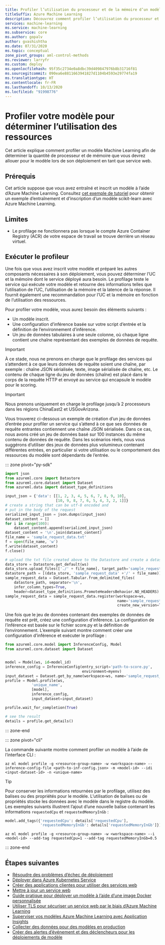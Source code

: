 ```yaml
---
title: Profiler l’utilisation du processeur et de la mémoire d’un modèle
titleSuffix: Azure Machine Learning
description: Découvrez comment profiler l’utilisation du processeur et de la mémoire de votre modèle
services: machine-learning
ms.service: machine-learning
ms.subservice: core
ms.author: gopalv
author: gvashishtha
ms.date: 07/31/2020
ms.topic: conceptual
zone_pivot_groups: aml-control-methods
ms.reviewer: larryfr
ms.custom: deploy
ms.openlocfilehash: 95f35c2734e0a8dbc39d409847976b8b31716f81
ms.sourcegitcommit: 090ea6e8811663941827d1104b4593e29774fa19
ms.translationtype: HT
ms.contentlocale: fr-FR
ms.lasthandoff: 10/13/2020
ms.locfileid: "91998776"
---
```

# <a name="profile-your-model-to-determine-resource-utilization"></a>Profiler votre modèle pour déterminer l’utilisation des ressources

Cet article explique comment profiler un modèle Machine Learning afin de déterminer la quantité de processeur et de mémoire que vous devrez allouer pour le modèle lors de son déploiement en tant que service web.

## <a name="prerequisites"></a>Prérequis

Cet article suppose que vous avez entraîné et inscrit un modèle à l’aide d’Azure Machine Learning. Consultez [cet exemple de tutoriel](how-to-train-scikit-learn.md) pour obtenir un exemple d’entraînement et d’inscription d’un modèle scikit-learn avec Azure Machine Learning.

## <a name="limitations"></a>Limites

* Le profilage ne fonctionnera pas lorsque le compte Azure Container Registry (ACR) de votre espace de travail se trouve derrière un réseau virtuel.

## <a name="run-the-profiler"></a>Exécuter le profileur

Une fois que vous avez inscrit votre modèle et préparé les autres composants nécessaires à son déploiement, vous pouvez déterminer l’UC et la mémoire dont le service déployé aura besoin. Le profilage teste le service qui exécute votre modèle et retourne des informations telles que l’utilisation de l’UC, l’utilisation de la mémoire et la latence de la réponse. Il fournit également une recommandation pour l’UC et la mémoire en fonction de l’utilisation des ressources.

Pour profiler votre modèle, vous aurez besoin des éléments suivants :
* Un modèle inscrit.
* Une configuration d’inférence basée sur votre script d’entrée et la définition de l’environnement d’inférence.
* Un jeu de données tabulaires à une seule colonne, où chaque ligne contient une chaîne représentant des exemples de données de requête.

> [!IMPORTANT]
> À ce stade, nous ne prenons en charge que le profilage des services qui s’attendent à ce que leurs données de requête soient une chaîne, par exemple : chaîne JSON sérialisée, texte, image sérialisée de chaîne, etc. Le contenu de chaque ligne du jeu de données (chaîne) est placé dans le corps de la requête HTTP et envoyé au service qui encapsule le modèle pour le scoring.

> [!IMPORTANT]
> Nous prenons uniquement en charge le profilage jusqu’à 2 processeurs dans les régions ChinaEast2 et USGovArizona.

Vous trouverez ci-dessous un exemple de création d’un jeu de données d’entrée pour profiler un service qui s’attend à ce que ses données de requête entrantes contiennent une chaîne JSON sérialisée. Dans ce cas, nous avons créé un jeu de données basé sur 100 instances du même contenu de données de requête. Dans les scénarios réels, nous vous suggérons d’utiliser des jeux de données plus volumineux contenant différentes entrées, en particulier si votre utilisation ou le comportement des ressources du modèle sont dépendants de l’entrée.

::: zone pivot="py-sdk"

```python
import json
from azureml.core import Datastore
from azureml.core.dataset import Dataset
from azureml.data import dataset_type_definitions

input_json = {'data': [[1, 2, 3, 4, 5, 6, 7, 8, 9, 10],
                       [10, 9, 8, 7, 6, 5, 4, 3, 2, 1]]}
# create a string that can be utf-8 encoded and
# put in the body of the request
serialized_input_json = json.dumps(input_json)
dataset_content = []
for i in range(100):
    dataset_content.append(serialized_input_json)
dataset_content = '\n'.join(dataset_content)
file_name = 'sample_request_data.txt'
f = open(file_name, 'w')
f.write(dataset_content)
f.close()

# upload the txt file created above to the Datastore and create a dataset from it
data_store = Datastore.get_default(ws)
data_store.upload_files(['./' + file_name], target_path='sample_request_data')
datastore_path = [(data_store, 'sample_request_data' +'/' + file_name)]
sample_request_data = Dataset.Tabular.from_delimited_files(
    datastore_path, separator='\n',
    infer_column_types=True,
    header=dataset_type_definitions.PromoteHeadersBehavior.NO_HEADERS)
sample_request_data = sample_request_data.register(workspace=ws,
                                                   name='sample_request_data',
                                                   create_new_version=True)
```

Une fois que le jeu de données contenant des exemples de données de requête est prêt, créez une configuration d’inférence. La configuration de l’inférence est basée sur le fichier score.py et la définition de l’environnement. L’exemple suivant montre comment créer une configuration d’inférence et exécuter le profilage :

```python
from azureml.core.model import InferenceConfig, Model
from azureml.core.dataset import Dataset


model = Model(ws, id=model_id)
inference_config = InferenceConfig(entry_script='path-to-score.py',
                                   environment=myenv)
input_dataset = Dataset.get_by_name(workspace=ws, name='sample_request_data')
profile = Model.profile(ws,
            'unique_name',
            [model],
            inference_config,
            input_dataset=input_dataset)

profile.wait_for_completion(True)

# see the result
details = profile.get_details()
```

::: zone-end

::: zone pivot="cli"


La commande suivante montre comment profiler un modèle à l’aide de l’interface CLI :

```azurecli-interactive
az ml model profile -g <resource-group-name> -w <workspace-name> --inference-config-file <path-to-inf-config.json> -m <model-id> --idi <input-dataset-id> -n <unique-name>
```

> [!TIP]
> Pour conserver les informations retournées par le profilage, utilisez des balises ou des propriétés pour le modèle. L’utilisation de balises ou de propriétés stocke les données avec le modèle dans le registre du modèle. Les exemples suivants illustrent l’ajout d’une nouvelle balise contenant les informations `requestedCpu` et `requestedMemoryInGb` :
>
> ```python
> model.add_tags({'requestedCpu': details['requestedCpu'],
>                 'requestedMemoryInGb': details['requestedMemoryInGb']})
> ```
>
> ```azurecli-interactive
> az ml model profile -g <resource-group-name> -w <workspace-name> --i <model-id> --add-tag requestedCpu=1 --add-tag requestedMemoryInGb=0.5
> ```

::: zone-end

## <a name="next-steps"></a>Étapes suivantes

* [Résoudre des problèmes d’échec de déploiement](how-to-troubleshoot-deployment.md)
* [Déployer dans Azure Kubernetes Service](how-to-deploy-azure-kubernetes-service.md)
* [Créer des applications clientes pour utiliser des services web](how-to-consume-web-service.md)
* [Mettre à jour un service web](how-to-deploy-update-web-service.md)
* [Guide pratique pour déployer un modèle à l’aide d’une image Docker personnalisée](how-to-deploy-custom-docker-image.md)
* [Utiliser TLS pour sécuriser un service web par le biais d’Azure Machine Learning](how-to-secure-web-service.md)
* [Superviser vos modèles Azure Machine Learning avec Application Insights](how-to-enable-app-insights.md)
* [Collecter des données pour des modèles en production](how-to-enable-data-collection.md)
* [Créer des alertes d’événement et des déclencheurs pour les déploiements de modèle](how-to-use-event-grid.md)

